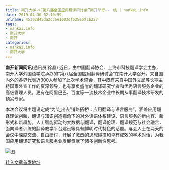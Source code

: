```yaml
---
title: 南开大学->“第八届全国应用翻译研讨会”南开举行--一线 | nankai.info
date: 2019-04-30 02:10:59
urlname: 45362d45da2cc6e1003df625ebfcb227
tags: 
- nankai.info
- 南开大学
- 南开
categories:
- nankai.info
- 南开大学
---
```


**南开新闻网讯**(通讯员 徐晶) 近日，由中国翻译协会、上海市科技翻译学会主办，南开大学外国语学院承办的“第八届全国应用翻译研讨会”在南开大学召开。来自国内外的各界代表近300人参加了此次学术盛会，其中既有来自中国外文局等长期主持国家外宣工作的资深领导，也有享负盛誉的翻译研究学者和优秀语言服务企业的高级管理人员，更有在阿里巴巴、百度等一流技术企业中长期从事翻译技术研发的顶尖专家。

本次会议将主题设定成“为‘走出去’铺路搭桥：应用翻译与语言服务”，涵盖应用翻译理论创新，翻译与知识创造视角下的对外话语体系建设，语言服务的新内容、新形式和新趋势，人工智能驱动的大数据与翻译，翻译伦理、翻译规范与社会融合，面向译者训练的翻译教学平台建设等具有鲜明时代特色的话题。与会人士在两天的会议中深度交流、自由研讨，开展了激烈的思想碰撞和卓有成效的学术对话，为我国应用翻译研究和语言服务业发展贡献了诸多创新性思考。

![图](http://news.nankai.edu.cn/pic/0/00/35/15/351506_868402.jpg)

[转入文章首发地址](http://news.nankai.edu.cn/zhxw/system/2019/04/29/000447839.shtml)